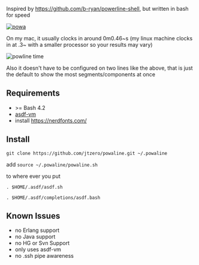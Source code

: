 Inspired by https://github.com/b-ryan/powerline-shell, but written in bash for speed

[![powa](https://ih1.redbubble.net/image.264523058.2514/sticker,375x360-bg,ffffff.u2.png)](https://www.redbubble.com/people/chrissyonahype/works/10784374-top-gear-jeremy-clarkson-power)

On my mac, it usually clocks in around 0m0.46\~s (my linux machine clocks in at .3\~ with a smaller processor so your results may vary)

![powline time](https://i.imgur.com/TGHN58h.png)

Also it doesn't have to be configured on two lines like the above, that is just the default to show the most segments/components at once

## Requirements
* &gt;= Bash 4.2
* [asdf-vm](https://github.com/asdf-vm)
* install https://nerdfonts.com/
 
## Install

`git clone https://github.com/jtzero/powaline.git ~/.powaline`

add `source ~/.powaline/powaline.sh`

to where ever you put
```
. $HOME/.asdf/asdf.sh

. $HOME/.asdf/completions/asdf.bash
```
## Known Issues
* no Erlang support
* no Java support
* no HG or Svn Support
* only uses asdf-vm
* no .ssh pipe  awareness
